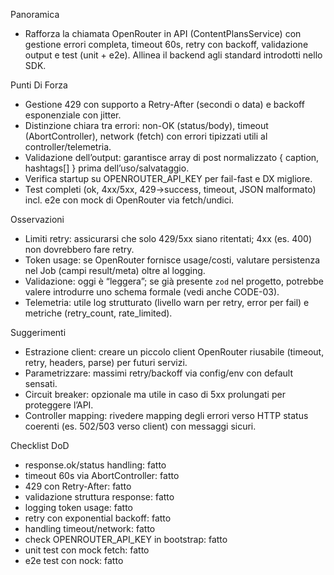 Panoramica
- Rafforza la chiamata OpenRouter in API (ContentPlansService) con gestione errori completa, timeout 60s, retry con backoff, validazione output e test (unit + e2e). Allinea il backend agli standard introdotti nello SDK.

Punti Di Forza
- Gestione 429 con supporto a Retry-After (secondi o data) e backoff esponenziale con jitter.
- Distinzione chiara tra errori: non-OK (status/body), timeout (AbortController), network (fetch) con errori tipizzati utili al controller/telemetria.
- Validazione dell’output: garantisce array di post normalizzato { caption, hashtags[] } prima dell’uso/salvataggio.
- Verifica startup su OPENROUTER_API_KEY per fail-fast e DX migliore.
- Test completi (ok, 4xx/5xx, 429→success, timeout, JSON malformato) incl. e2e con mock di OpenRouter via fetch/undici.

Osservazioni
- Limiti retry: assicurarsi che solo 429/5xx siano ritentati; 4xx (es. 400) non dovrebbero fare retry.
- Token usage: se OpenRouter fornisce usage/costi, valutare persistenza nel Job (campi result/meta) oltre al logging.
- Validazione: oggi è “leggera”; se già presente `zod` nel progetto, potrebbe valere introdurre uno schema formale (vedi anche CODE-03).
- Telemetria: utile log strutturato (livello warn per retry, error per fail) e metriche (retry_count, rate_limited).

Suggerimenti
- Estrazione client: creare un piccolo client OpenRouter riusabile (timeout, retry, headers, parse) per futuri servizi.
- Parametrizzare: massimi retry/backoff via config/env con default sensati.
- Circuit breaker: opzionale ma utile in caso di 5xx prolungati per proteggere l’API.
- Controller mapping: rivedere mapping degli errori verso HTTP status coerenti (es. 502/503 verso client) con messaggi sicuri.

Checklist DoD
- response.ok/status handling: fatto
- timeout 60s via AbortController: fatto
- 429 con Retry-After: fatto
- validazione struttura response: fatto
- logging token usage: fatto
- retry con exponential backoff: fatto
- handling timeout/network: fatto
- check OPENROUTER_API_KEY in bootstrap: fatto
- unit test con mock fetch: fatto
- e2e test con nock: fatto
